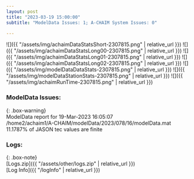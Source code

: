 ```yaml
---
layout: post
title: "2023-03-19 15:00:00"
subtitle: "ModelData Issues: 1; A-CHAIM System Issues: 0"

---
```


![]({{ "/assets/img/achaimDataStatsShort-2307815.png" | relative_url }})
![]({{ "/assets/img/achaimDataStatsLong00-2307815.png" | relative_url }})
![]({{ "/assets/img/achaimDataStatsLong01-2307815.png" | relative_url }})
![]({{ "/assets/img/achaimDataStatsLong02-2307815.png" | relative_url }})
![]({{ "/assets/img/modelDataDataStats-2307815.png" | relative_url }})
![]({{ "/assets/img/modelDataStationStats-2307815.png" | relative_url }})
![]({{ "/assets/img/achaimRunTime-2307815.png" | relative_url }})

### ModelData Issues:  
  
{: .box-warning}  
 ModelData report for 19-Mar-2023 16:05:07   
 /home2/achaim1/A-CHAIM/modelData/2023/078/16/modelData.mat   
 11.1787% of JASON tec values are finite   
  


### Logs:  
  
{: .box-note}  
[Logs.zip]({{ "/assets/other/logs.zip" | relative_url }})  
[Log Info]({{ "/logInfo" | relative_url }})  
